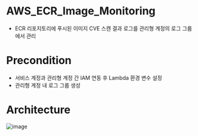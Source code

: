 # AWS_ECR_Image_Monitoring
- ECR 리포지토리에 푸시된 이미지 CVE 스캔 결과 로그를 관리형 계정의 로그 그룹에서 관리

# Precondition
- 서비스 계정과 관리형 계정 간 IAM 연동 후 Lambda 환경 변수 설정
- 관리형 계정 내 로그 그룹 생성


# Architecture

![image](https://user-images.githubusercontent.com/43159901/212323161-50021308-88ea-4de1-b7cb-ded0d8340bf3.png)



